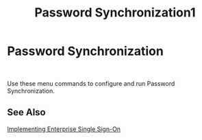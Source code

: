 ﻿---
title: Password Synchronization1
TOCTitle: Password Synchronization
ms:assetid: ff865d17-8527-47a9-be21-9ddcea2d6d66
ms:mtpsurl: https://msdn.microsoft.com/library/Aa578725(v=BTS.80)
ms:contentKeyID: 51533834
ms.date: 08/30/2017
mtps_version: v=BTS.80
f1_keywords:
- bts10.esso.pws.general.one
---

# Password Synchronization

 

Use these menu commands to configure and run Password Synchronization.

## See Also

[Implementing Enterprise Single Sign-On](https://msdn.microsoft.com/library/aa558712\(v=bts.80\))

